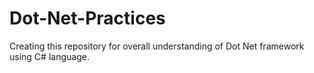 # Dot-Net-Practices
Creating this repository for overall understanding of Dot Net framework using C# language. 
